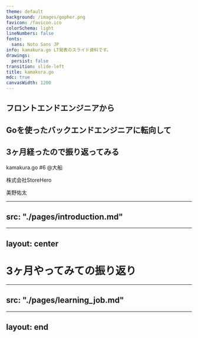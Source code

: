 ```yaml
---
theme: default
background: /images/gopher.png
favicon: /favicon.ico
colorSchema: light
lineNumbers: false
fonts:
  sans: Noto Sans JP
info: kamakura.go LT発表のスライド資料です。
drawings:
  persist: false
transition: slide-left
title: kamakura.go
mdc: true
canvasWidth: 1200
---
```


<div class="text-center">
  <h2 class="mb-3">フロントエンドエンジニアから</h2>
  <h2 class="mb-3">Goを使ったバックエンドエンジニアに転向して</h2>
  <h2>3ヶ月経ったので振り返ってみる</h2>
  <p>kamakura.go #6 @大船</p>
  <p>株式会社StoreHero</p>
  <p>美野佑太</p>
</div>

<!--
本日は
「フロントエンドエンジニアからGoエンジニアに転向して3ヶ月経ったので振り返ってみる」というテーマで発表させていただきます。
よろしくお願いします。
-->

---
src: "./pages/introduction.md"
---

---
layout: center
---

# 3ヶ月やってみての振り返り

---
src: "./pages/learning_job.md"
---

---
layout: end
---
